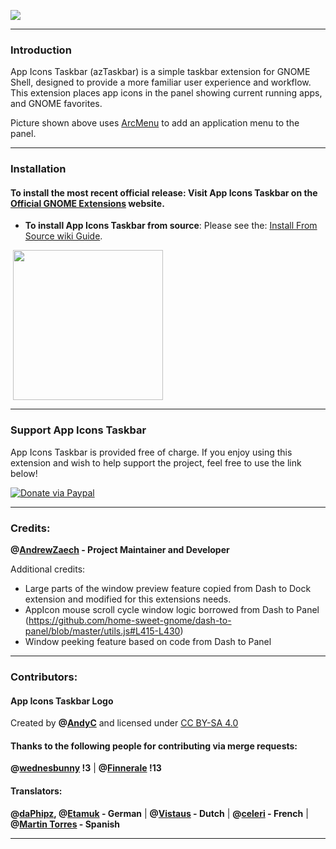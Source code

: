 ![](https://gitlab.com/arcmenu/arcmenu-assets/raw/master/images/azTaskbar.png)

-----
### Introduction

App Icons Taskbar (azTaskbar) is a simple taskbar extension for GNOME Shell, designed to provide a more familiar user experience and workflow. This extension places app icons in the panel showing current running apps, and GNOME favorites.

Picture shown above uses [ArcMenu](https://extensions.gnome.org/extension/3628/arcmenu/) to add an application menu to the panel.

-----

### Installation

#### To install the most recent official release: Visit App Icons Taskbar on the [Official GNOME Extensions](https://extensions.gnome.org/extension/4944/app-icons-taskbar/) website.

- **To install App Icons Taskbar from source**: Please see the: [Install From Source wiki Guide](https://gitlab.com/AndrewZaech/aztaskbar/-/wikis/Install-From-Source-Guide).

<p align="left">
       <a href="https://extensions.gnome.org/extension/4944/app-icons-taskbar" >
    <img src="https://gitlab.com/arcmenu/arcmenu-assets/raw/master/images/get-it-ego.png" width="240" style="margin-left: 4px"/>
    </a>

-----

### Support App Icons Taskbar

App Icons Taskbar is provided free of charge. If you enjoy using this extension and wish to help support the project, feel free to use the link below!

[![Donate via Paypal](https://gitlab.com/arcmenu/arcmenu-assets/raw/master/images/paypal_donate.png)](https://www.paypal.com/cgi-bin/webscr?cmd=_donations&business=53CWA7NR743WC&item_name=Donate+to+support+my+work&currency_code=USD&source=url)

-----

### Credits:

**@[AndrewZaech](https://gitlab.com/AndrewZaech) - Project Maintainer and Developer**

Additional credits:
* Large parts of the window preview feature copied from Dash to Dock extension and modified for this extensions needs.
* AppIcon mouse scroll cycle window logic borrowed from Dash to Panel (https://github.com/home-sweet-gnome/dash-to-panel/blob/master/utils.js#L415-L430)
* Window peeking feature based on code from Dash to Panel

-----

### Contributors:

#### App Icons Taskbar Logo

Created by **@[AndyC](https://gitlab.com/LinxGem33)** and licensed under [CC BY-SA 4.0](https://creativecommons.org/licenses/by-sa/4.0/)

#### Thanks to the following people for contributing via merge requests:

**@[wednesbunny](https://gitlab.com/wednesbunny) !3** | **@[Finnerale](https://gitlab.com/Finnerale) !13**


#### Translators:

**@[daPhipz](https://gitlab.com/daPhipz), @[Etamuk](https://gitlab.com/Etamuk) - German** | **@[Vistaus](https://gitlab.com/Vistaus) - Dutch** | **@[celeri](https://gitlab.com/celestomm) - French** | **@[Martin Torres](https://gitlab.com/martttin) - Spanish**

-----
